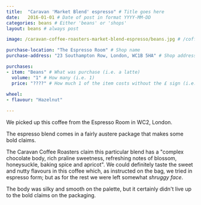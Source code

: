 ```yaml
---
title:  "Caravan 'Market Blend' espresso" # Title goes here
date:   2016-01-01 # Date of post in format YYYY-MM-DD 
categories: beans # Either 'beans' or 'shops'
layout: beans # always post

image: /caravan-coffee-roasters-market-blend-espresso/beans.jpg # /coffee.jpg is default

purchase-location: "The Espresso Room" # Shop name
purchase-address: "23 Southampton Row, London, WC1B 5HA" # Shop address

purchases:
- item: "Beans" # What was purchase (i.e. a latte)  
  volume: "1" # How many (i.e. 1)
  price: "????" # How much 1 of the item costs without the £ sign (i.e. 3.50)
  
wheel:
- flavour: "Hazelnut"

---
```


We picked up this coffee from the Espresso Room in WC2, London. 

The espresso blend comes in a fairly austere package that makes some bold claims. 

The Caravan Coffee Roasters claim this particular blend has a "complex chocolate body, rich praline sweetness, refreshing notes of blossom, honeysuckle, baking spice and apricot". We could definitely taste the sweet and nutty flavours in this coffee which, as instructed on the bag, we tried in espresso form; but as for the rest we were left somewhat *shruggy face*.

The body was silky and smooth on the palette, but it certainly didn't live up to the bold claims on the packaging.
